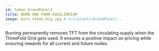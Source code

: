 ```yaml
---
id: token_brandPanel3
title: BURN AND FARM EQUILIBRIUM 
image: burn_token_big.jpg # src/assets/brandPanel/..
---
```

Burning permanently removes TFT from the circulating supply when the ThreeFold Grid gets used. It ensures a positive impact on pricing while ensuring rewards for all current and future nodes.
